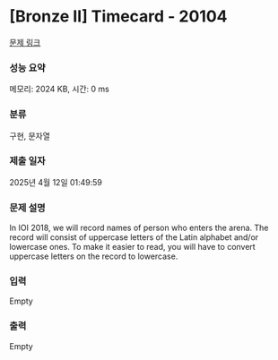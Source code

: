 # [Bronze II] Timecard - 20104 

[문제 링크](https://www.acmicpc.net/problem/20104) 

### 성능 요약

메모리: 2024 KB, 시간: 0 ms

### 분류

구현, 문자열

### 제출 일자

2025년 4월 12일 01:49:59

### 문제 설명

<p>In IOI 2018, we will record names of person who enters the arena. The record will consist of uppercase letters of the Latin alphabet and/or lowercase ones. To make it easier to read, you will have to convert uppercase letters on the record to lowercase.</p>

### 입력 

 Empty

### 출력 

 Empty

